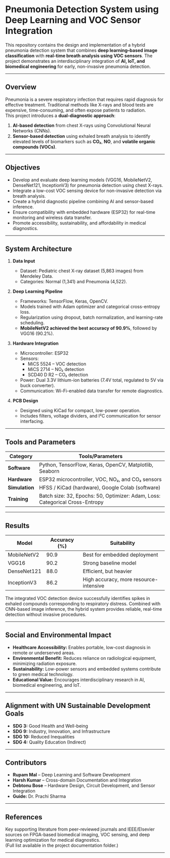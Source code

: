 # Pneumonia Detection System using Deep Learning and VOC Sensor Integration

This repository contains the design and implementation of a hybrid pneumonia detection system that combines **deep learning–based image classification** with **real-time breath analysis using VOC sensors**. The project demonstrates an interdisciplinary integration of **AI, IoT, and biomedical engineering** for early, non-invasive pneumonia detection.

---

## Overview

Pneumonia is a severe respiratory infection that requires rapid diagnosis for effective treatment. Traditional methods like X-rays and blood tests are expensive, time-consuming, and often expose patients to radiation.  
This project introduces a **dual-diagnostic approach**:
1. **AI-based detection** from chest X-rays using Convolutional Neural Networks (CNNs).  
2. **Sensor-based detection** using exhaled breath analysis to identify elevated levels of biomarkers such as **CO₂**, **NO**, and **volatile organic compounds (VOCs)**.

---

## Objectives

- Develop and evaluate deep learning models (VGG16, MobileNetV2, DenseNet121, InceptionV3) for pneumonia detection using chest X-rays.
- Integrate a low-cost VOC sensing device for non-invasive detection via breath analysis.
- Create a hybrid diagnostic pipeline combining AI and sensor-based inference.
- Ensure compatibility with embedded hardware (ESP32) for real-time monitoring and wireless data transfer.
- Promote accessibility, sustainability, and affordability in medical diagnostics.

---

## System Architecture

1. **Data Input**  
   - Dataset: Pediatric chest X-ray dataset (5,863 images) from Mendeley Data.  
   - Categories: Normal (1,341) and Pneumonia (4,522).  

2. **Deep Learning Pipeline**  
   - Frameworks: TensorFlow, Keras, OpenCV.  
   - Models trained with Adam optimizer and categorical cross-entropy loss.  
   - Regularization using dropout, batch normalization, and learning-rate scheduling.  
   - **MobileNetV2 achieved the best accuracy of 90.9%**, followed by VGG16 (90.2%).

3. **Hardware Integration**  
   - Microcontroller: ESP32  
   - Sensors:  
     - MiCS 5524 – VOC detection  
     - MiCS 2714 – NO₂ detection  
     - SCD40 D R2 – CO₂ detection  
   - Power: Dual 3.3V lithium-ion batteries (7.4V total, regulated to 5V via buck converter).  
   - Communication: Wi-Fi-enabled data transfer for remote diagnostics.

4. **PCB Design**  
   - Designed using KiCad for compact, low-power operation.  
   - Includes filters, voltage dividers, and I²C communication for sensor interfacing.

---

## Tools and Parameters

| Category | Tools/Parameters |
|-----------|------------------|
| **Software** | Python, TensorFlow, Keras, OpenCV, Matplotlib, Seaborn |
| **Hardware** | ESP32 microcontroller, VOC, NO₂, and CO₂ sensors |
| **Simulation** | HFSS / KiCad (hardware), Google Colab (software) |
| **Training** | Batch size: 32, Epochs: 50, Optimizer: Adam, Loss: Categorical Cross-Entropy |

---

## Results

| Model | Accuracy (%) | Suitability |
|--------|---------------|-------------|
| MobileNetV2 | 90.9 | Best for embedded deployment |
| VGG16 | 90.2 | Strong baseline model |
| DenseNet121 | 88.0 | Efficient, but heavier |
| InceptionV3 | 86.2 | High accuracy, more resource-intensive |

The integrated VOC detection device successfully identifies spikes in exhaled compounds corresponding to respiratory distress. Combined with CNN-based image inference, the hybrid system provides reliable, real-time detection without invasive procedures.

---

## Social and Environmental Impact

- **Healthcare Accessibility:** Enables portable, low-cost diagnosis in remote or underserved areas.  
- **Environmental Benefit:** Reduces reliance on radiological equipment, minimizing radiation exposure.  
- **Sustainability:** Low-power sensors and embedded systems contribute to green medical technology.  
- **Educational Value:** Encourages interdisciplinary research in AI, biomedical engineering, and IoT.

---

## Alignment with UN Sustainable Development Goals

- **SDG 3:** Good Health and Well-being  
- **SDG 9:** Industry, Innovation, and Infrastructure  
- **SDG 10:** Reduced Inequalities  
- **SDG 4:** Quality Education (Indirect)

---

## Contributors

- **Rupam Mal** – Deep Learning and Software Development  
- **Harsh Kumar** – Cross-domain Documentation and Integration  
- **Debtonu Bose** – Hardware Design, Circuit Development, and Sensor Integration  
- **Guide:** Dr. Prachi Sharma  

---

## References

Key supporting literature from peer-reviewed journals and IEEE/Elsevier sources on FPGA-based biomedical imaging, VOC sensing, and deep learning optimization for medical diagnostics.  
(Full list available in the project documentation folder.)

---

